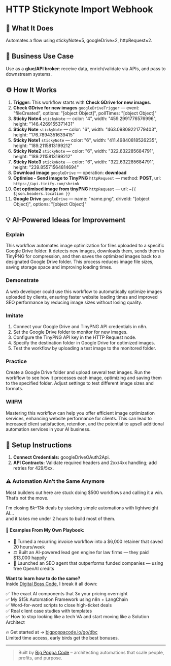 # HTTP Stickynote Import Webhook
  ## 🚀 What It Does
  Automates a flow using stickyNote×5, googleDrive×2, httpRequest×2.
  
  ## 💼 Business Use Case
  Use as a **glue/API broker**: receive data, enrich/validate via APIs, and pass to downstream systems.
  
  ## ⚙️ How It Works
  1. **Trigger:** This workflow starts with **Check GDrive for new images**.
  2. **Check GDrive for new images** `googleDriveTrigger` — event: "fileCreated", options: "[object Object]", pollTimes: "[object Object]"
3. **Sticky Note4** `stickyNote` — color: "4", width: "459.2991776576996", height: "146.4269155371431"
4. **Sticky Note** `stickyNote` — color: "6", width: "463.09809221779403", height: "176.7894351639415"
5. **Sticky Note1** `stickyNote` — color: "6", width: "411.49840818526235", height: "189.2115813199212"
6. **Sticky Note2** `stickyNote` — color: "6", width: "322.632285684791", height: "189.2115813199212"
7. **Sticky Note3** `stickyNote` — color: "6", width: "322.632285684791", height: "239.85571564814694"
8. **Download image** `googleDrive` — operation: **download**
9. **Optimise - Send image to TinyPNG** `httpRequest` — method: **POST**, url: `https://api.tinify.com/shrink`
10. **Get optimised image from tinyPNG** `httpRequest` — url: `={{ $json.headers.location }}`
11. **Google Drive** `googleDrive` — name: "name.png", driveId: "[object Object]", options: "[object Object]"
  
  ## 💡 AI-Powered Ideas for Improvement
  ### Explain
This workflow automates image optimization for files uploaded to a specific Google Drive folder. It detects new images, downloads them, sends them to TinyPNG for compression, and then saves the optimized images back to a designated Google Drive folder. This process reduces image file sizes, saving storage space and improving loading times.

### Demonstrate
A web developer could use this workflow to automatically optimize images uploaded by clients, ensuring faster website loading times and improved SEO performance by reducing image sizes without losing quality.

### Imitate
1. Connect your Google Drive and TinyPNG API credentials in n8n.
2. Set the Google Drive folder to monitor for new images.
3. Configure the TinyPNG API key in the HTTP Request node.
4. Specify the destination folder in Google Drive for optimized images.
5. Test the workflow by uploading a test image to the monitored folder.

### Practice
Create a Google Drive folder and upload several test images. Run the workflow to see how it processes each image, optimizing and saving them to the specified folder. Adjust settings to test different image sizes and formats.

### WIIFM
Mastering this workflow can help you offer efficient image optimization services, enhancing website performance for clients. This can lead to increased client satisfaction, retention, and the potential to upsell additional automation services in your AI business.
  
  ## 🔧 Setup Instructions
  1. **Connect Credentials:** googleDriveOAuth2Api.
2. **API Contracts:** Validate required headers and 2xx/4xx handling; add retries for 429/5xx.
  
### ⚠️ Automation Ain’t the Same Anymore

Most builders out here are stuck doing $500 workflows and calling it a win.  
That’s not the move.  

I'm closing $6k–$13k deals by stacking simple automations with lightweight AI...  
and it takes me under 2 hours to build most of them.

#### 🧠 Examples From My Own Playbook:
- 🔁 Turned a recurring invoice workflow into a $6,000 retainer that saved 20 hours/week  
- ⚖️ Built an AI-powered lead gen engine for law firms — they paid $13,000 happily  
- 🚀 Launched an SEO agent that outperforms funded companies — using free OpenAI credits  

**Want to learn how to do the same?**  
Inside [Digital Boss Code](https://bigpoppacode.io/go/dbc), I break it all down:

✅ The exact AI components that 3x your pricing overnight  
✅ My $15k Automation Framework using n8n + LangChain  
✅ Word-for-word scripts to close high-ticket deals  
✅ Real client case studies with templates  
✅ How to stop looking like a tech VA and start moving like a Solution Architect  

🔥 Get started at → [bigpoppacode.io/go/dbc](https://bigpoppacode.io/go/dbc)  
Limited time access, early birds get the best bonuses.

---
> Built by [Big Poppa Code](https://bigpoppacode.io) – architecting automations that scale people, profits, and purpose.
  